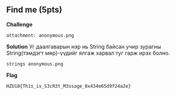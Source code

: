 ## Find me (5pts)
**Challenge**
```
attachment: anonymous.png
```
**Solution**
Уг даалгаварын нэр нь String байсан учир зурагны String(тэмдэгт мөр)-үүдийг ялгаж харвал туг гарж ирэх болно.
```
strings anonymous.png
```
**Flag**
```
HZU18{Th1s_is_S3cR3t_M3ssage_0x434e65d9f24a2e}
```
